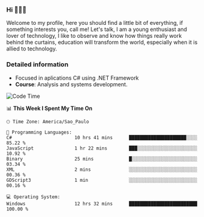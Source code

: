


### Hi 🙋🏽‍♂️

Welcome to my profile, here you should find a little bit of everything, if something interests you, call me! Let's talk,
I am a young enthusiast and lover of technology, I like to observe and know how things really work behind the curtains, 
education will transform the world, especially when it is allied to technology.

### Detailed information
* Focused in aplications C# using .NET Framework
* **Course**: Analysis and systems development.

<!--START_SECTION:waka-->
![Code Time](http://img.shields.io/badge/Code%20Time-387%20hrs%203%20mins-blue)

📊 **This Week I Spent My Time On** 

```text
🕑︎ Time Zone: America/Sao_Paulo

💬 Programming Languages: 
C#                       10 hrs 41 mins      █████████████████████░░░░   85.22 % 
JavaScript               1 hr 22 mins        ███░░░░░░░░░░░░░░░░░░░░░░   10.92 % 
Binary                   25 mins             █░░░░░░░░░░░░░░░░░░░░░░░░   03.34 % 
XML                      2 mins              ░░░░░░░░░░░░░░░░░░░░░░░░░   00.36 % 
GDScript3                1 min               ░░░░░░░░░░░░░░░░░░░░░░░░░   00.16 % 

💻 Operating System: 
Windows                  12 hrs 32 mins      █████████████████████████   100.00 % 
```


<!--END_SECTION:waka-->


